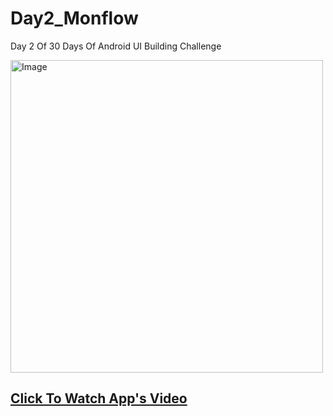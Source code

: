 # Day2_Monflow
Day 2 Of 30 Days Of Android UI Building Challenge

<img src="https://github.com/expeknow/Day2_Monflow/assets/106759388/f7e77307-dcc3-4c12-aea4-322f51b8ca8c" alt="Image" width="500" height="500">


## [Click To Watch App's Video](https://youtu.be/aCAjxSfGvSU?feature=shared)
